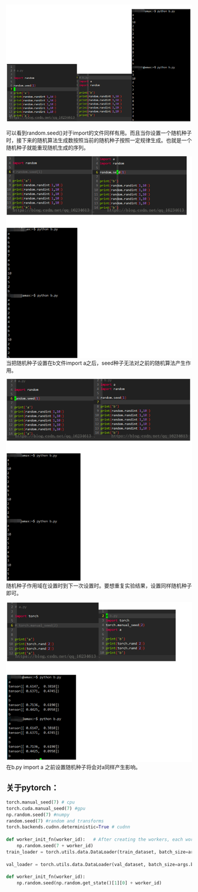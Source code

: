 ![](../../imgs/api/43.png)

可以看到random.seed()对于import的文件同样有用。而且当你设置一个随机种子时，接下来的随机算法生成数按照当前的随机种子按照一定规律生成。也就是一个随机种子就能重现随机生成的序列。    


![](../../imgs/api/44.png)   
当把随机种子设置在b文件import a之后，seed种子无法对之前的随机算法产生作用。    

![](../../imgs/api/45.png)   
随机种子作用域在设置时到下一次设置时。要想重复实验结果，设置同样随机种子即可。    


![](../../imgs/api/46.png)   
在b.py import a 之前设置随机种子将会对a同样产生影响。

## 关于pytorch：
```python
torch.manual_seed(7) # cpu
torch.cuda.manual_seed(7) #gpu
np.random.seed(7) #numpy
random.seed(7) #random and transforms
torch.backends.cudnn.deterministic=True # cudnn

def worker_init_fn(worker_id):   # After creating the workers, each worker has an independent seed that is initialized to the curent random seed + the id of the worker
    np.random.seed(7 + worker_id)
train_loader = torch.utils.data.DataLoader(train_dataset, batch_size=args.batch_size, shuffle=True,num_workers=args.workers, pin_memory=True, worker_init_fn=worker_init_fn)

val_loader = torch.utils.data.DataLoader(val_dataset, batch_size=args.batch_size, shuffle=False,num_workers=args.workers, pin_memory=True, worker_init_fn=worker_init_fn)

def worker_init_fn(worker_id):                                                          
    np.random.seed(np.random.get_state()[1][0] + worker_id)
```

